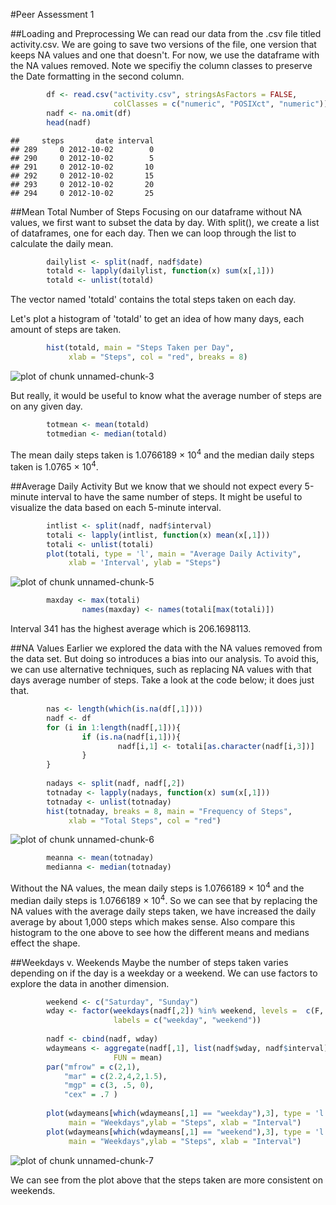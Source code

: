#Peer Assessment 1


##Loading and Preprocessing
We can read our data from the .csv file titled activity.csv. We are going to save two versions of the file, one version that keeps NA values and one that doesn't. For now, we use the dataframe with the NA values removed. Note we specifiy the column classes to preserve the Date formatting in the second column. 


```r
        df <- read.csv("activity.csv", stringsAsFactors = FALSE,
                       colClasses = c("numeric", "POSIXct", "numeric"))
        nadf <- na.omit(df)
        head(nadf)
```

```
##     steps       date interval
## 289     0 2012-10-02        0
## 290     0 2012-10-02        5
## 291     0 2012-10-02       10
## 292     0 2012-10-02       15
## 293     0 2012-10-02       20
## 294     0 2012-10-02       25
```




##Mean Total Number of Steps
Focusing on our dataframe without NA values, we first want to subset the data by day. With split(), we create a list of dataframes, one for each day. Then we can loop through the list to calculate the daily mean.


```r
        dailylist <- split(nadf, nadf$date)
        totald <- lapply(dailylist, function(x) sum(x[,1]))
        totald <- unlist(totald)
```

The vector named 'totald' contains the total steps taken on each day.


Let's plot a histogram of 'totald' to get an idea of how many days, each amount of steps are taken.


```r
        hist(totald, main = "Steps Taken per Day",
             xlab = "Steps", col = "red", breaks = 8)
```

![plot of chunk unnamed-chunk-3](figure/unnamed-chunk-3-1.png) 




But really, it would be useful to know what the average number of steps are on any given day.


```r
        totmean <- mean(totald)
        totmedian <- median(totald)
```

The mean daily steps taken is 1.0766189 &times; 10<sup>4</sup> and the median daily steps taken is 1.0765 &times; 10<sup>4</sup>.




##Average Daily Activity
But we know that we should not expect every 5-minute interval to have the same number of steps. It might be useful to visualize the data based on each 5-minute interval.


```r
        intlist <- split(nadf, nadf$interval)
        totali <- lapply(intlist, function(x) mean(x[,1]))
        totali <- unlist(totali)
        plot(totali, type = 'l', main = "Average Daily Activity",
             xlab = 'Interval', ylab = "Steps")
```

![plot of chunk unnamed-chunk-5](figure/unnamed-chunk-5-1.png) 

```r
        maxday <- max(totali)
                names(maxday) <- names(totali[max(totali)])
```

Interval 341 has the highest average which is 206.1698113.




##NA Values
Earlier we explored the data with the NA values removed from the data set. But doing so introduces a bias into our analysis. To avoid this, we can use alternative techniques, such as replacing NA values with that days average number of steps. Take a look at the code below; it does just that.


```r
        nas <- length(which(is.na(df[,1])))
        nadf <- df
        for (i in 1:length(nadf[,1])){
                if (is.na(nadf[i,1])){
                        nadf[i,1] <- totali[as.character(nadf[i,3])]
                }
        }
        
        nadays <- split(nadf, nadf[,2])
        totnaday <- lapply(nadays, function(x) sum(x[,1]))
        totnaday <- unlist(totnaday)
        hist(totnaday, breaks = 8, main = "Frequency of Steps", 
             xlab = "Total Steps", col = "red")
```

![plot of chunk unnamed-chunk-6](figure/unnamed-chunk-6-1.png) 

```r
        meanna <- mean(totnaday)
        medianna <- median(totnaday)
```

Without the NA values, the mean daily steps is 1.0766189 &times; 10<sup>4</sup> and the median daily steps is 1.0766189 &times; 10<sup>4</sup>. So we can see that by replacing the NA values with the average daily steps taken, we have increased the daily average by about 1,000 steps which makes sense. Also compare this histogram to the one above to see how the different means and medians effect the shape.




##Weekdays v. Weekends
Maybe the number of steps taken varies depending on if the day is a weekday or a weekend. We can use factors to explore the data in another dimension.


```r
        weekend <- c("Saturday", "Sunday")
        wday <- factor(weekdays(nadf[,2]) %in% weekend, levels =  c(F, T),
                       labels = c("weekday", "weekend"))
        
        nadf <- cbind(nadf, wday)
        wdaymeans <- aggregate(nadf[,1], list(nadf$wday, nadf$interval),
                       FUN = mean)
        par("mfrow" = c(2,1),
            "mar" = c(2.2,4,2,1.5),
            "mgp" = c(3, .5, 0),
            "cex" = .7 )
            
        plot(wdaymeans[which(wdaymeans[,1] == "weekday"),3], type = 'l',
             main = "Weekdays",ylab = "Steps", xlab = "Interval")
        plot(wdaymeans[which(wdaymeans[,1] == "weekend"),3], type = 'l',
             main = "Weekdays",ylab = "Steps", xlab = "Interval")
```

![plot of chunk unnamed-chunk-7](figure/unnamed-chunk-7-1.png) 

We can see from the plot above that the steps taken are more consistent on weekends.
        
        

